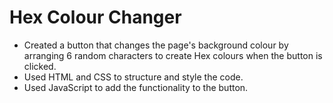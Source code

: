 # Hex Colour Changer
- Created a button that changes the page's background colour by arranging 6 random characters to create Hex colours when the button is clicked.
- Used HTML and CSS to structure and style the code.
- Used JavaScript to add the functionality to the button.
